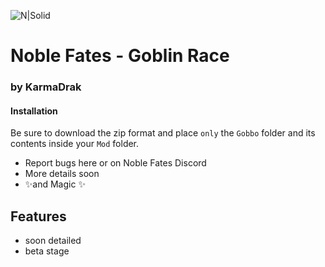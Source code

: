 ![N|Solid](https://cdn.discordapp.com/attachments/898235346280665089/948898547904946266/Artboard_1.jpg)
# Noble Fates - Goblin Race
### by KarmaDrak

#### Installation
Be sure to download the zip format and place `only` the `Gobbo` folder and its contents inside your `Mod` folder.

- Report bugs here or on Noble Fates Discord
- More details soon
- ✨and Magic ✨

## Features

- soon detailed
- beta stage